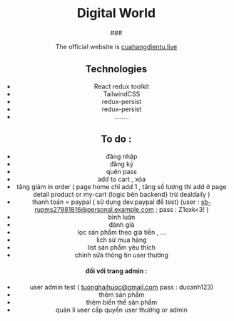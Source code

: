  <div style="text-align: center;">
<h1>Digital World</h1>
### 

The official website is   [cuahangdientu.live](https://cuahangdientu.vercel.app/)


## Technologies

- React redux toolkit
- TailwindCSS
- redux-persist 
- redux-persist
- ........
     
## To do : 
- đăng nhập
- đăng ký
- quên pass
- add to cart , xóa
- tăng giảm in order ( page home chỉ add  1 , tăng số lượng thì add ở page detail product or my-cart {logic bên backend} trừ dealdaily )
- thanh toán = paypal ( sử dụng dev.paypal để test) (user : sb-rupms27981816@personal.example.com ; pass : Z1exk<3! )
- bình luân
- đánh giá
- lọc sản phẩm theo giá tiền , ...
- lich sử mua hàng
- list sản phẩm yêu thích
- chỉnh sửa thông tin user thường


#### đối với trang admin :
- user admin test ( tuonghaihuoc@gmail.com pass : ducanh123)
- thêm sản phẩm
- thêm biến thể sản phẩm
- quản lí user cấp quyền user thường or admin
